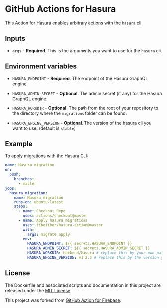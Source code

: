 # GitHub Actions for Hasura

This Action for [Hasura](https://hasura.io) enables arbitrary actions with the `hasura` cli.

## Inputs

- `args` - **Required**. This is the arguments you want to use for the `hasura` cli.

## Environment variables

- `HASURA_ENDPOINT` - **Required**. The endpoint of the Hasura GraphQL engine.

- `HASURA_ADMIN_SECRET` - **Optional**. The admin secret (if any) for the Hasura GraphQL engine.

- `HASURA_WORKDIR` - **Optional**. The path from the root of your repository to the directory where the `migrations` folder can be found.

- `HASURA_ENGINE_VERSION` - **Optional**. The version of the hasura cli you want to use. (default is `stable`)

## Example

To apply migrations with the Hasura CLI:

```yaml
name: Hasura migration
on:
  push:
    branches:
      - master
jobs:
  hasura_migration:
    name: Hasura migration
    runs-on: ubuntu-latest
    steps:
      - name: Checkout Repo
        uses: actions/checkout@master
      - name: Apply hasura migrations
        uses: tibotiber/hasura-action@master
        with:
          args: migrate apply
        env:
          HASURA_ENDPOINT: ${{ secrets.HASURA_ENDPOINT }}
          HASURA_ADMIN_SECRET: ${{ secrets.HASURA_ADMIN_SECRET }}
          HASURA_WORKDIR: backend/hasura # replace this by your own path if needed
          HASURA_ENGINE_VERSION: v1.3.3 # replace this by the version you need, remove to use stable
```

## License

The Dockerfile and associated scripts and documentation in this project are released under the [MIT License](LICENSE).

This project was forked from [GitHub Action for Firebase](https://github.com/w9jds/firebase-action).
